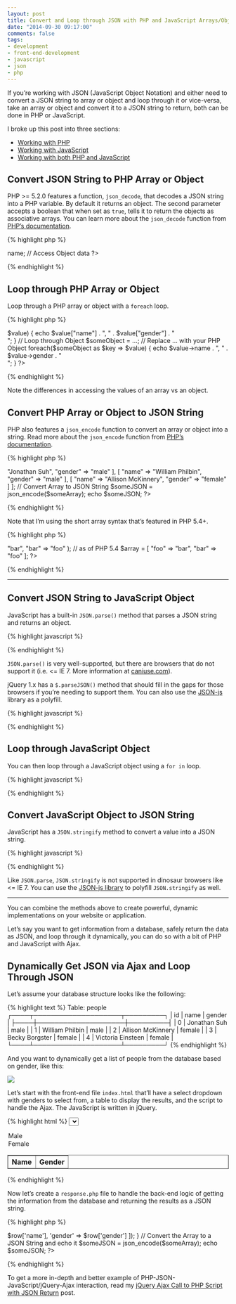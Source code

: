 ```yaml
---
layout: post
title: Convert and Loop through JSON with PHP and JavaScript Arrays/Objects
date: "2014-09-30 09:17:00"
comments: false
tags:
- development
- front-end-development
- javascript
- json
- php
---
```


If you’re working with JSON (JavaScript Object Notation) and either need to convert a JSON string to array or object and loop through it or vice-versa, take an array or object and convert it to a JSON string to return, both can be done in PHP or JavaScript.

<!--more-->

I broke up this post into three sections:

- <a href="#php">Working with PHP</a>
- <a href="#javascript">Working with JavaScript</a>
- <a href="#php-javascript">Working with both PHP and JavaScript</a>

<a id="php"></a>

## Convert JSON String to PHP Array or Object

PHP >= 5.2.0 features a function, `json_decode`, that decodes a JSON string into a PHP variable. By default it returns an object. The second parameter accepts a boolean that when set as `true`, tells it to return the objects as associative arrays. You can learn more about the `json_decode` function from <a href="http://php.net/manual/en/function.json-decode.php" target="_blank">PHP’s documentation</a>.

{% highlight php %}
<?php
  // JSON string
  $someJSON = '[{"name":"Jonathan Suh","gender":"male"},{"name":"William Philbin","gender":"male"},{"name":"Allison McKinnery","gender":"female"}]';

  // Convert JSON string to Array
  $someArray = json_decode($someJSON, true);
  print_r($someArray);        // Dump all data of the Array
  echo $someArray[0]["name"]; // Access Array data

  // Convert JSON string to Object
  $someObject = json_decode($someJSON);
  print_r($someObject);      // Dump all data of the Object
  echo $someObject[0]->name; // Access Object data
?>
{% endhighlight %}

## Loop through PHP Array or Object

Loop through a PHP array or object with a `foreach` loop.

{% highlight php %}
<?php
  // Loop through Array
  $someArray = ...; // Replace ... with your PHP Array
  foreach ($someArray as $key => $value) {
    echo $value["name"] . ", " . $value["gender"] . "<br>";
  }

  // Loop through Object
  $someObject = ...; // Replace ... with your PHP Object
  foreach($someObject as $key => $value) {
    echo $value->name . ", " . $value->gender . "<br>";
  }
?>
{% endhighlight %}

Note the differences in accessing the values of an array vs an object.

## Convert PHP Array or Object to JSON String

PHP also features a `json_encode` function to convert an array or object into a string. Read more about the `json_encode` function from <a href="http://php.net/manual/en/function.json-encode.php" target="_blank">PHP’s documentation</a>.

{% highlight php %}
<?php
  // Array
  $someArray = [
    [
      "name"   => "Jonathan Suh",
      "gender" => "male"
    ],
    [
      "name"   => "William Philbin",
      "gender" => "male"
    ],
    [
      "name"   => "Allison McKinnery",
      "gender" => "female"
    ]
  ];

  // Convert Array to JSON String
  $someJSON = json_encode($someArray);
  echo $someJSON;
?>
{% endhighlight %}

Note that I’m using the short array syntax that’s featured in PHP 5.4+.

{% highlight php %}
<?php
  $array = array(
    "foo" => "bar",
    "bar" => "foo"
  );

  // as of PHP 5.4
  $array = [
    "foo" => "bar",
    "bar" => "foo"
  ];
?>
{% endhighlight %}

***

<a id="javascript"></a>

## Convert JSON String to JavaScript Object

JavaScript has a built-in `JSON.parse()` method that parses a JSON string and returns an object.

{% highlight javascript %}
<script>
  // Convert JSON String to JavaScript Object
  var JSONString = '[{"name":"Jonathan Suh","gender":"male"},{"name":"William Philbin","gender":"male"},{"name":"Allison McKinnery","gender":"female"}]';

  var JSONObject = JSON.parse(JSONString);
  console.log(JSONObject);      // Dump all data of the Object in the console
  alert(JSONObject[0]["name"]); // Access Object data
</script>
{% endhighlight %}

`JSON.parse()` is very well-supported, but there are browsers that do not support it (i.e. <= IE 7. More information at <a href="http://caniuse.com/#feat=json" target="_blank">caniuse.com</a>).

jQuery 1.x has a `$.parseJSON()` method that should fill in the gaps for those browsers if you’re needing to support them. You can also use the <a href="https://github.com/douglascrockford/JSON-js" target="_blank">JSON-js</a> library as a polyfill.

{% highlight javascript %}
<script>
  // Convert JSON String to JavaScript Object with jQuery
  var JSONString = "..."; // Replace ... with your JSON String

  var JSONObject = $.parseJSON(JSONString);
  console.log(JSONObject);      // Dump all data of the Object in the console
  alert(JSONObject[0]["name"]); // Access Object data
</script>
{% endhighlight %}

## Loop through JavaScript Object

You can then loop through a JavaScript object using a `for in` loop.

{% highlight javascript %}
<script>
  // Loop through Object
  var JSONObject = ...; // Replace ... with your JavaScript Object

  for (var key in JSONObject) {
    if (JSONObject.hasOwnProperty(key)) {
      console.log(JSONObject[key]["name"] + ", " + JSONObject[key]["gender"]);
    }
  }
</script>
{% endhighlight %}

## Convert JavaScript Object to JSON String

JavaScript has a `JSON.stringify` method to convert a value into a JSON string.

{% highlight javascript %}
<script>
  var JSONObject = [
    {
      "name": "Jonathan Suh",
      "gender": "male"
    },
    {
      "name": "William Philbin",
      "gender": "male"
    },
    {
      "name": "Allison McKinnery",
      "gender": "female"
    }
  ];

  var JSONString = JSON.stringify(JSONObject);
  alert(JSONString);
</script>
{% endhighlight %}

Like `JSON.parse`, `JSON.stringify` is not supported in dinosaur browsers like <= IE 7. You can use the <a href="https://github.com/douglascrockford/JSON-js" target="_blank">JSON-js library</a> to polyfill `JSON.stringify` as well.

***

<a id="php-javascript"></a>

You can combine the methods above to create powerful, dynamic implementations on your website or application.

Let’s say you want to get information from a database, safely return the data as JSON, and loop through it dynamically, you can do so with a bit of PHP and JavaScript with Ajax.

## Dynamically Get JSON via Ajax and Loop Through JSON

Let’s assume your database structure looks like the following:

{% highlight text %}
Table: people
┌────┬────────────────────┬─────────┐
| id | name               | gender  |
├────┼────────────────────┼─────────┤
| 0  | Jonathan Suh       | male    |
| 1  | William Philbin    | male    |
| 2  | Allison McKinnery  | female  |
| 3  | Becky Borgster     | female  |
| 4  | Victoria Einsteen  | female  |
└────┴────────────────────┴─────────┘
{% endhighlight %}

And you want to dynamically get a list of people from the database based on gender, like this:

<p><img src="/assets/images/blog/2014/convert-loop-through-json-php-javascript-arrays-objects/dynamic-select.gif" style="max-width: 18.750em"></p>

Let’s start with the front-end file `index.html` that’ll have a select dropdown with genders to select from, a table to display the results, and the script to handle the Ajax. The JavaScript is written in jQuery.

{% highlight html %}
<select id="gender" name="gender">
  <option value="male">Male</option>
  <option value="female">Female</option>
</select>

<table id="people" border="1">
  <thead>
    <th>Name</th>
    <th>Gender</th>
  </thead>
  <tbody>

  </tbody>
</table>

<script src="http://code.jquery.com/jquery-1.11.1.min.js"></script>
<script>
$("#gender").on("change", function() {
  $.ajax({
    type: "POST",
    data: {
      "gender": $("#gender").val()
    },
    url: "response.php",
    dataType: "json",
    success: function(JSONObject) {
      var peopleHTML = "";

      // Loop through Object and create peopleHTML
      for (var key in JSONObject) {
        if (JSONObject.hasOwnProperty(key)) {
          peopleHTML += "<tr>";
            peopleHTML += "<td>" + JSONObject[key]["name"] + "</td>";
            peopleHTML += "<td>" + JSONObject[key]["gender"] + "</td>";
          peopleHTML += "</tr>";
        }
      }

      // Replace table’s tbody html with peopleHTML
      $("#people tbody").html(peopleHTML);
    }
  });
});
</script>
{% endhighlight %}

Now let’s create a `response.php` file to handle the back-end logic of getting the information from the database and returning the results as a JSON string.

{% highlight php %}
<?php
  // File: response.php

  // Get POST gender value
  $gender = $_POST["gender"];

  // Connect to the database
  // replace the parameters with your proper credentials
  $connection = mysqli_connect("localhost", "username", "password", "database_name");

  // Query to run
  $query = mysqli_query($connection,
           "SELECT * FROM people WHERE gender = '" . $gender . "'");

  // Create empty array to hold query results
  $someArray = [];

  // Loop through query and push results into $someArray;
  while ($row = mysqli_fetch_assoc($query)) {
    array_push($someArray, [
      'name'   => $row['name'],
      'gender' => $row['gender']
    ]);
  }

  // Convert the Array to a JSON String and echo it
  $someJSON = json_encode($someArray);
  echo $someJSON;
?>
{% endhighlight %}

To get a more in-depth and better example of PHP-JSON-JavaScript/jQuery-Ajax interaction, read my [jQuery Ajax Call to PHP Script with JSON Return](/blog/jquery-ajax-call-to-php-script-with-json-return/) post.